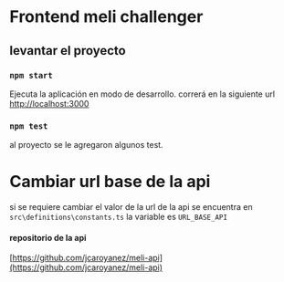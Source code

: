# Frontend meli challenger


## levantar el proyecto

### `npm start`

Ejecuta la aplicación en modo de desarrollo. correrá en la siguiente url [http://localhost:3000](http://localhost:3000)

### `npm test`

al proyecto se le agregaron algunos test.

# Cambiar url base de la api

si se requiere cambiar el valor de la url de la api se encuentra en `src\definitions\constants.ts` la variable es `URL_BASE_API`

#### repositorio de la api
[https://github.com/jcaroyanez/meli-api](https://github.com/jcaroyanez/meli-api)